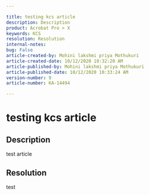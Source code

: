 ```yaml
---

title: testing kcs article  
description: Description  
product: Acrobat Pro > X  
keywords: KCS  
resolution: Resolution  
internal-notes:   
bug: False  
article-created-by: Mohini lakshmi priya Mothukuri  
article-created-date: 10/12/2020 10:32:20 AM  
article-published-by: Mohini lakshmi priya Mothukuri  
article-published-date: 10/12/2020 10:33:24 AM  
version-number: 9  
article-number: KA-14494

---
```


# testing kcs article

## Description

test article

## Resolution

test
